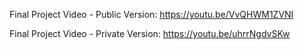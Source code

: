 Final Project Video - Public Version: https://youtu.be/VvQHWM1ZVNI

Final Project Video - Private Version: https://youtu.be/uhrrNgdvSKw
